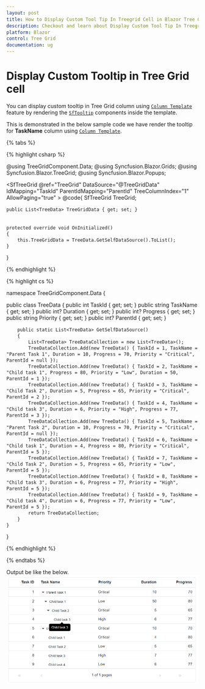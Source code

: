 ```yaml
---
layout: post
title: How to Display Custom Tool Tip In Treegrid Cell in Blazor Tree Grid Component | Syncfusion
description: Checkout and learn about Display Custom Tool Tip In Treegrid Cell in Blazor Tree Grid component of Syncfusion, and more details.
platform: Blazor
control: Tree Grid
documentation: ug
---
```


# Display Custom Tooltip in Tree Grid cell

You can display custom tooltip in Tree Grid column using [`Column Template`](https://blazor.syncfusion.com/documentation/treegrid/columns/#column-template) feature by rendering the [`SfTooltip`](https://blazor.syncfusion.com/documentation/tooltip/getting-started/) components inside the template.

This is demonstrated in the below sample code we have render the tooltip for **TaskName** column using [`Column Template`](https://blazor.syncfusion.com/documentation/treegrid/columns/#column-template).

{% tabs %}

{% highlight csharp %}

@using TreeGridComponent.Data;
@using  Syncfusion.Blazor.Grids;
@using  Syncfusion.Blazor.TreeGrid;
@using Syncfusion.Blazor.Popups;

<SfTreeGrid @ref="TreeGrid" DataSource="@TreeGridData" IdMapping="TaskId" ParentIdMapping="ParentId" TreeColumnIndex="1"
            AllowPaging="true" >
    <TreeGridColumns>
        <TreeGridColumn Field="TaskId" HeaderText="Task ID" IsPrimaryKey="true" Width="80" TextAlign="Syncfusion.Blazor.Grids.TextAlign.Right"></TreeGridColumn>
        <TreeGridColumn Field="TaskName" HeaderText="Task Name" Width="160">
            <Template>
                @{
                    var taskData = (context as TreeData);
                    <SfTooltip Target="#txt">
                        <TooltipTemplates>
                            <Content>
                                @taskData.TaskName
                            </Content>
                        </TooltipTemplates>
                        <span id="txt">@taskData.TaskName</span>
                    </SfTooltip>
                }
            </Template>
        </TreeGridColumn>
        <TreeGridColumn Field="Priority" HeaderText="Priority" Width="80" >
        </TreeGridColumn>
        <TreeGridColumn Field="Duration" HeaderText="Duration" Width="100" TextAlign="Syncfusion.Blazor.Grids.TextAlign.Right">
        </TreeGridColumn>
        <TreeGridColumn Field="Progress" HeaderText="Progress" Width="100" TextAlign="Syncfusion.Blazor.Grids.TextAlign.Right"></TreeGridColumn>
    </TreeGridColumns>
</SfTreeGrid>
@code{
    SfTreeGrid<TreeData> TreeGrid;

    public List<TreeData> TreeGridData { get; set; }


    protected override void OnInitialized()
    {
        this.TreeGridData = TreeData.GetSelfDataSource().ToList();
    }
}

{% endhighlight %}

{% highlight cs %}

namespace TreeGridComponent.Data {

public class TreeData
    {
        public int TaskId { get; set; }
        public string TaskName { get; set; }
        public int? Duration { get; set; }
        public int? Progress { get; set; }
        public string Priority { get; set; }
        public int? ParentId { get; set; }

        public static List<TreeData> GetSelfDataSource()
        {
            List<TreeData> TreeDataCollection = new List<TreeData>();
            TreeDataCollection.Add(new TreeData() { TaskId = 1, TaskName = "Parent Task 1", Duration = 10, Progress = 70, Priority = "Critical", ParentId = null });
            TreeDataCollection.Add(new TreeData() { TaskId = 2, TaskName = "Child task 1", Progress = 80, Priority = "Low", Duration = 50, ParentId = 1 });
            TreeDataCollection.Add(new TreeData() { TaskId = 3, TaskName = "Child Task 2", Duration = 5, Progress = 65, Priority = "Critical", ParentId = 2 });
            TreeDataCollection.Add(new TreeData() { TaskId = 4, TaskName = "Child task 3", Duration = 6, Priority = "High", Progress = 77, ParentId = 3 });
            TreeDataCollection.Add(new TreeData() { TaskId = 5, TaskName = "Parent Task 2", Duration = 10, Progress = 70, Priority = "Critical", ParentId = null });
            TreeDataCollection.Add(new TreeData() { TaskId = 6, TaskName = "Child task 1", Duration = 4, Progress = 80, Priority = "Critical", ParentId = 5 });
            TreeDataCollection.Add(new TreeData() { TaskId = 7, TaskName = "Child Task 2", Duration = 5, Progress = 65, Priority = "Low", ParentId = 5 });
            TreeDataCollection.Add(new TreeData() { TaskId = 8, TaskName = "Child task 3", Duration = 6, Progress = 77, Priority = "High", ParentId = 5 });
            TreeDataCollection.Add(new TreeData() { TaskId = 9, TaskName = "Child task 4", Duration = 6, Progress = 77, Priority = "Low", ParentId = 5 });
            return TreeDataCollection;
        }
    }
}

{% endhighlight %}

{% endtabs %}

Output be like the below.
![`Final output`](../images/custom-tooltip.PNG)